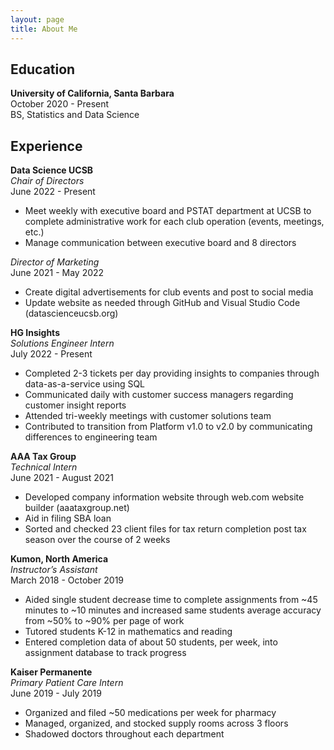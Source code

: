 ```yaml
---
layout: page
title: About Me
---
```

## Education    
**University of California, Santa Barbara**  
October 2020 - Present      
BS, Statistics and Data Science  

## Experience  

**Data Science UCSB**     
*Chair of Directors*  
June 2022 - Present  
- Meet weekly with executive board and PSTAT department at UCSB to complete administrative work for each club operation (events, meetings, etc.)  
- Manage communication between executive board and 8 directors  

*Director of Marketing*  
June 2021 - May 2022  
- Create digital advertisements for club events and post to social media
- Update website as needed through GitHub and Visual Studio Code (datascienceucsb.org)   

**HG Insights**  
*Solutions Engineer Intern*  
July 2022 - Present  
- Completed 2-3 tickets per day providing insights to companies through data-as-a-service using SQL  
- Communicated daily with customer success managers regarding customer insight reports  
- Attended tri-weekly meetings with customer solutions team  
- Contributed to transition from Platform v1.0 to v2.0 by communicating differences to engineering team  

**AAA Tax Group**   
*Technical Intern*    
June 2021 - August 2021    
- Developed company information website through web.com website builder (aaataxgroup.net)
- Aid in filing SBA loan
- Sorted and checked 23 client files for tax return completion post tax season over the course of 2 weeks

**Kumon, North America**  
*Instructor’s Assistant*     
March 2018 - October 2019  
- Aided single student decrease time to complete assignments from ~45 minutes to ~10 minutes and increased same students average accuracy from ~50% to ~90% per page of work
- Tutored students K-12 in mathematics and reading
- Entered completion data of about 50 students, per week, into assignment database to track progress

**Kaiser Permanente**   
*Primary Patient Care Intern*    
June 2019 - July 2019  
- Organized and filed ~50 medications per week for pharmacy
- Managed, organized, and stocked supply rooms across 3 floors
- Shadowed doctors throughout each department
